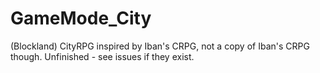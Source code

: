 # GameMode_City
(Blockland) CityRPG inspired by Iban's CRPG, not a copy of Iban's CRPG though. Unfinished - see issues if they exist.

